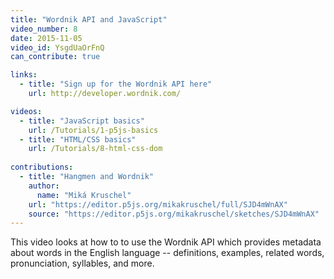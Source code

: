 ```yaml
---
title: "Wordnik API and JavaScript"
video_number: 8
date: 2015-11-05
video_id: YsgdUaOrFnQ
can_contribute: true

links:
  - title: "Sign up for the Wordnik API here"
    url: http://developer.wordnik.com/

videos:
  - title: "JavaScript basics"
    url: /Tutorials/1-p5js-basics
  - title: "HTML/CSS basics"
    url: /Tutorials/8-html-css-dom
    
contributions:
  - title: "Hangmen and Wordnik"
    author:
      name: "Miká Kruschel"
    url: "https://editor.p5js.org/mikakruschel/full/SJD4mWnAX"
    source: "https://editor.p5js.org/mikakruschel/sketches/SJD4mWnAX"
---
```

This video looks at how to to use the Wordnik API which provides metadata about words in the English language -- definitions, examples, related words, pronunciation, syllables, and more.
